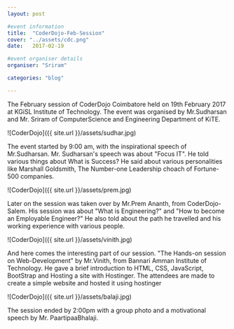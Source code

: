 ```yaml
---
layout: post

#event information
title:  "CoderDojo-Feb-Session"
cover: "../assets/cdc.png"
date:   2017-02-19

#event organiser details
organiser: "Sriram"

categories: "blog"

---
```


The February session of CoderDojo Coimbatore held on 19th February 2017 at KGiSL Institute of Technology. The event was organised by Mr.Sudharsan and Mr. Sriram of ComputerScience and Engineering Department of KiTE.

![CoderDojo]({{ site.url }}/assets/sudhar.jpg)

The event started by 9:00 am, with the inspirational speech of Mr.Sudharsan. Mr. Sudharsan's speech was about "Focus IT". He told various things about What is Success? He said about various personalities like Marshall Goldsmith, The Number-one Leadership choach of Fortune-500 companies.

![CoderDojo]({{ site.url }}/assets/prem.jpg)

Later on the session was taken over by Mr.Prem Ananth, from CoderDojo-Salem. His session was about "What is Engineering?" and "How to become an Employable Engineer?" He also told about the path he travelled and his working experience with various people.

![CoderDojo]({{ site.url }}/assets/vinith.jpg)

And here comes the interesting part of our session. "The Hands-on session on Web-Development" by Mr.Vinith, from Bannari Amman Institute of Technology. He gave a brief introduction to HTML, CSS, JavaScript, BootStrap and Hosting a site with Hostinger. The attendees are made to create a simple website and hosted it using hostinger

![CoderDojo]({{ site.url }}/assets/balaji.jpg)

The session ended by 2:00pm with a group photo and a motivational speech by Mr. PaartipaaBhalaji.
